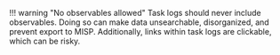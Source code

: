 !!! warning "No observables allowed"
    Task logs should never include observables. Doing so can make data unsearchable, disorganized, and prevent export to MISP. Additionally, links within task logs are clickable, which can be risky.